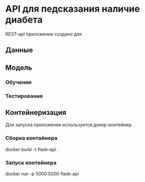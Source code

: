 # API для педсказания наличие диабета

REST-api приложение создано для 

## Данные

## Модель

### Обучение

### Тестирование

## Контейнеризация

Для запуска приложения используется докер-контейнер.

### Сборка контайнера

docker build -t flask-api .

### Запуск контейнера

docker run -p 5000:5000 flask-api

